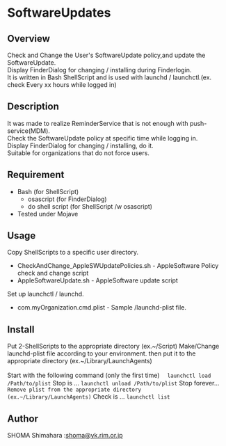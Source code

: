 # SoftwareUpdates

## Overview
Check and Change the User's SoftwareUpdate policy,and update the SoftwareUpdate.  
Display FinderDialog for changing / installing during Finderlogin.  
It is written in Bash ShellScript and is used with launchd / launchctl.(ex. check Every xx hours while logged in)  

## Description
It was made to realize ReminderService that is not enough with push-service(MDM).  
Check the SoftwareUpdate policy at specific time while logging in.  
Display FinderDialog for changing / installing, do it.  
Suitable for organizations that do not force users.  

## Requirement
- Bash (for ShellScript)
  - osascript (for FinderDialog)
  - do shell script (for ShellScript /w osascript)
- Tested under Mojave

## Usage
Copy ShellScripts to a specific user directory.
- CheckAndChange_AppleSWUpdatePolicies.sh   - AppleSoftware Policy check and change script
- AppleSoftwareUpdate.sh                    - AppleSoftware update script  

Set up launchctl / launchd.
- com.myOrganization.cmd.plist              - Sample /launchd-plist file.

## Install
Put 2-ShellScripts to the appropriate directory  (ex.~/Script)
Make/Change launchd-plist file according to your environment.
then put it to the appropriate directory (ex.~/Library/LaunchAgents)

Start with the following command (only the first time)
　```launchctl load /Path/to/plist```
Stop is ...
  ```launchctl unload /Path/to/plist```
Stop forever...
  ```Remove plist from the appropriate directory  (ex.~/Library/LaunchAgents)```
Check is ...
  ```launchctl list```

## Author
SHOMA Shimahara :<shoma@yk.rim.or.jp>
